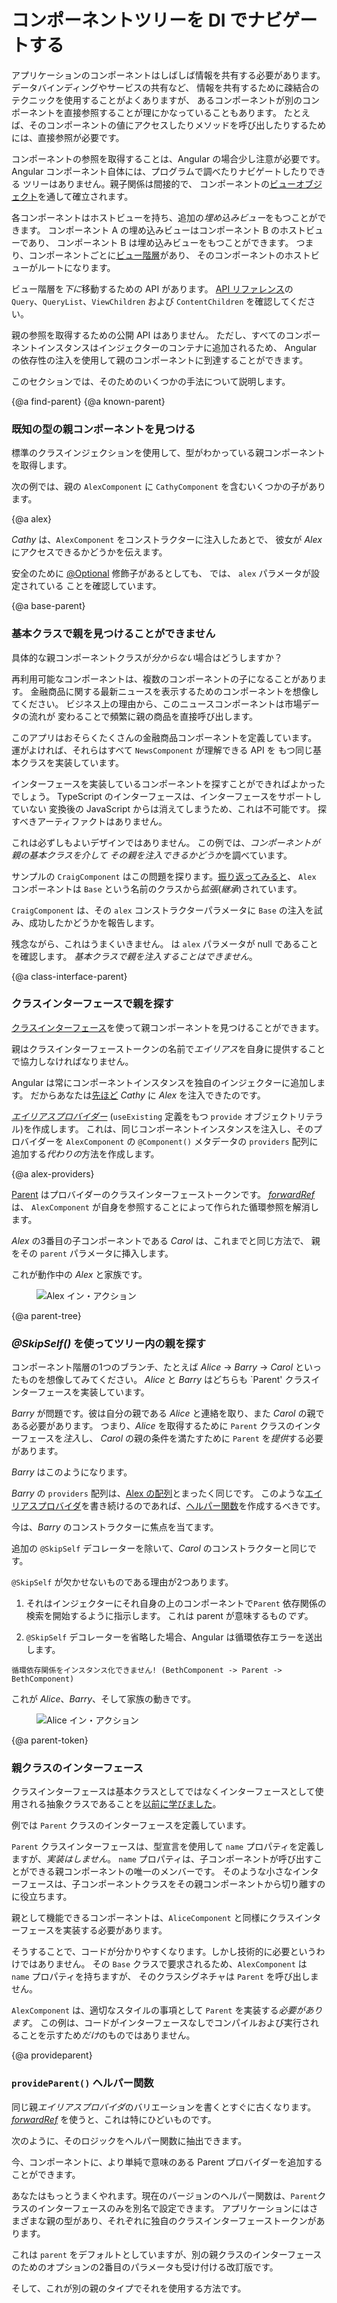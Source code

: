 # コンポーネントツリーを DI でナビゲートする

アプリケーションのコンポーネントはしばしば情報を共有する必要があります。
データバインディングやサービスの共有など、
情報を共有するために疎結合のテクニックを使用することがよくありますが、
あるコンポーネントが別のコンポーネントを直接参照することが理にかなっていることもあります。 
たとえば、そのコンポーネントの値にアクセスしたりメソッドを呼び出したりするためには、直接参照が必要です。

コンポーネントの参照を取得することは、Angular の場合少し注意が必要です。
Angular コンポーネント自体には、プログラムで調べたりナビゲートしたりできる
ツリーはありません。親子関係は間接的で、
コンポーネントの[ビューオブジェクト](guide/glossary#view)を通して確立されます。

各コンポーネントはホストビューを持ち、追加の*埋め込みビュー*をもつことができます。
コンポーネント A の埋め込みビューはコンポーネント B のホストビューであり、
コンポーネント B は埋め込みビューをもつことができます。
つまり、コンポーネントごとに[ビュー階層](guide/glossary#view-hierarchy)があり、
そのコンポーネントのホストビューがルートになります。

ビュー階層を*下に*移動するための API があります。
[API リファレンス](api/)の `Query`、`QueryList`、`ViewChildren` 
および `ContentChildren` を確認してください。

親の参照を取得するための公開 API はありません。
ただし、すべてのコンポーネントインスタンスはインジェクターのコンテナに追加されるため、
Angular の依存性の注入を使用して親のコンポーネントに到達することができます。

このセクションでは、そのためのいくつかの手法について説明します。

{@a find-parent}
{@a known-parent}


### 既知の型の親コンポーネントを見つける

標準のクラスインジェクションを使用して、型がわかっている親コンポーネントを取得します。

次の例では、親の `AlexComponent` に `CathyComponent` を含むいくつかの子があります。

{@a alex}


<code-example path="dependency-injection-in-action/src/app/parent-finder.component.ts" region="alex-1" header="parent-finder.component.ts (AlexComponent v.1)" linenums="false">

</code-example>



*Cathy* は、`AlexComponent` をコンストラクターに注入したあとで、
彼女が *Alex* にアクセスできるかどうかを伝えます。

<code-example path="dependency-injection-in-action/src/app/parent-finder.component.ts" region="cathy" header="parent-finder.component.ts (CathyComponent)" linenums="false">

</code-example>



安全のために [@Optional](guide/dependency-injection-in-action#optional) 修飾子があるとしても、
<live-example name="dependency-injection-in-action"></live-example> では、
`alex` パラメータが設定されている
ことを確認しています。


{@a base-parent}


### 基本クラスで親を見つけることができません

具体的な親コンポーネントクラスが*分からない*場合はどうしますか？

再利用可能なコンポーネントは、複数のコンポーネントの子になることがあります。
金融商品に関する最新ニュースを表示するためのコンポーネントを想像してください。
ビジネス上の理由から、このニュースコンポーネントは市場データの流れが
変わることで頻繁に親の商品を直接呼び出します。

このアプリはおそらくたくさんの金融商品コンポーネントを定義しています。
運がよければ、それらはすべて `NewsComponent` が理解できる API を
もつ同じ基本クラスを実装しています。


<div class="alert is-helpful">



インターフェースを実装しているコンポーネントを探すことができればよかったでしょう。
TypeScript のインターフェースは、インターフェースをサポートしていない
変換後の JavaScript からは消えてしまうため、これは不可能です。
探すべきアーティファクトはありません。

</div>



これは必ずしもよいデザインではありません。
この例では、*コンポーネントが親の基本クラスを介して
その親を注入できるかどうか*を調べています。

サンプルの `CraigComponent` はこの問題を探ります。[振り返ってみると](#alex)、
`Alex` コンポーネントは `Base` という名前のクラスから*拡張*(*継承*)されています。

<code-example path="dependency-injection-in-action/src/app/parent-finder.component.ts" region="alex-class-signature" header="parent-finder.component.ts (Alex class signature)" linenums="false">

</code-example>



`CraigComponent` は、その `alex` コンストラクターパラメータに `Base` の注入を試み、成功したかどうかを報告します。

<code-example path="dependency-injection-in-action/src/app/parent-finder.component.ts" region="craig" header="parent-finder.component.ts (CraigComponent)" linenums="false">

</code-example>



残念ながら、これはうまくいきません。
<live-example name="dependency-injection-in-action"></live-example>は 
`alex` パラメータが null であることを確認します。
*基本クラスで親を注入することはできません*。



{@a class-interface-parent}


### クラスインターフェースで親を探す

[クラスインターフェース](guide/dependency-injection-in-action#class-interface)を使って親コンポーネントを見つけることができます。

親はクラスインターフェーストークンの名前で*エイリアス*を自身に提供することで協力しなければなりません。

Angular は常にコンポーネントインスタンスを独自のインジェクターに追加します。
だからあなたは[先ほど](#known-parent) *Cathy* に *Alex* を注入できたのです。

[*エイリアスプロバイダー*](guide/dependency-injection-in-action#useexisting) (`useExisting` 定義をもつ `provide` オブジェクトリテラル)を作成します。
これは、同じコンポーネントインスタンスを注入し、そのプロバイダーを 
`AlexComponent` の `@Component()` メタデータの `providers` 配列に追加する*代わりの*方法を作成します。

{@a alex-providers}


<code-example path="dependency-injection-in-action/src/app/parent-finder.component.ts" region="alex-providers" header="parent-finder.component.ts (AlexComponent providers)" linenums="false">

</code-example>


[Parent](#parent-token) はプロバイダーのクラスインターフェーストークンです。
[*forwardRef*](guide/dependency-injection-in-action#forwardref) は、
`AlexComponent` が自身を参照することによって作られた循環参照を解消します。

*Alex* の3番目の子コンポーネントである *Carol* は、これまでと同じ方法で、
親をその `parent` パラメータに挿入します。

<code-example path="dependency-injection-in-action/src/app/parent-finder.component.ts" region="carol-class" header="parent-finder.component.ts (CarolComponent class)" linenums="false">

</code-example>



これが動作中の *Alex* と家族です。

<figure>
  <img src="generated/images/guide/dependency-injection-in-action/alex.png" alt="Alex イン・アクション">
</figure>



{@a parent-tree}


### _@SkipSelf()_ を使ってツリー内の親を探す

コンポーネント階層の1つのブランチ、たとえば *Alice* -> *Barry* -> *Carol* といったものを想像してみてください。
*Alice* と *Barry* はどちらも `Parent' クラスインターフェースを実装しています。

*Barry* が問題です。彼は自分の親である *Alice* と連絡を取り、また *Carol* の親である必要があります。
つまり、*Alice* を取得するために `Parent` クラスのインターフェースを*注入*し、
*Carol* の親の条件を満たすために `Parent` を*提供*する必要があります。

*Barry* はこのようになります。

<code-example path="dependency-injection-in-action/src/app/parent-finder.component.ts" region="barry" header="parent-finder.component.ts (BarryComponent)" linenums="false">

</code-example>



*Barry* の `providers` 配列は、[Alex の配列](#alex-providers)とまったく同じです。
このような[エイリアスプロバイダ](guide/dependency-injection-in-action#useexisting)を書き続けるのであれば、[ヘルパー関数](#provideparent)を作成するべきです。

今は、*Barry* のコンストラクターに焦点を当てます。

<code-tabs>

  <code-pane header="Barry's constructor" path="dependency-injection-in-action/src/app/parent-finder.component.ts" region="barry-ctor">

  </code-pane>

  <code-pane header="Carol's constructor" path="dependency-injection-in-action/src/app/parent-finder.component.ts" region="carol-ctor">

  </code-pane>

</code-tabs>


追加の `@SkipSelf` デコレーターを除いて、*Carol* のコンストラクターと同じです。

`@SkipSelf` が欠かせないものである理由が2つあります。

1. それはインジェクターにそれ自身の上のコンポーネントで`Parent` 依存関係の検索を開始するように指示します。
これは parent が意味するもの*です*。

2. `@SkipSelf` デコレーターを省略した場合、Angular は循環依存エラーを送出します。

  `循環依存関係をインスタンス化できません! (BethComponent -> Parent -> BethComponent)`

これが *Alice*、*Barry*、そして家族の動きです。


<figure>
  <img src="generated/images/guide/dependency-injection-in-action/alice.png" alt="Alice イン・アクション">
</figure>



{@a parent-token}


###  親クラスのインターフェース
クラスインターフェースは基本クラスとしてではなくインターフェースとして使用される抽象クラスであることを[以前に学びました](guide/dependency-injection-in-action#class-interface)。

例では `Parent` クラスのインターフェースを定義しています。

<code-example path="dependency-injection-in-action/src/app/parent-finder.component.ts" region="parent" header="parent-finder.component.ts (Parent class-interface)" linenums="false">

</code-example>



`Parent` クラスインターフェースは、型宣言を使用して `name` プロパティを定義しますが、*実装はしません*。
`name` プロパティは、子コンポーネントが呼び出すことができる親コンポーネントの唯一のメンバーです。
そのような小さなインターフェースは、子コンポーネントクラスをその親コンポーネントから切り離すのに役立ちます。

親として機能できるコンポーネントは、`AliceComponent` と同様にクラスインターフェースを実装する必要があります。

<code-example path="dependency-injection-in-action/src/app/parent-finder.component.ts" region="alice-class-signature" header="parent-finder.component.ts (AliceComponent class signature)" linenums="false">

</code-example>



そうすることで、コードが分かりやすくなります。しかし技術的に必要というわけではありません。
その `Base` クラスで要求されるため、`AlexComponent` は `name` プロパティを持ちますが、
そのクラスシグネチャは `Parent` を呼び出しません。

<code-example path="dependency-injection-in-action/src/app/parent-finder.component.ts" region="alex-class-signature" header="parent-finder.component.ts (AlexComponent class signature)" linenums="false">

</code-example>



<div class="alert is-helpful">



`AlexComponent` は、適切なスタイルの事項として `Parent` を実装する*必要があります*。
この例は、コードがインターフェースなしでコンパイルおよび実行されることを示すため*だけ*のものではありません。


</div>



{@a provideparent}


### `provideParent()` ヘルパー関数

同じ親*エイリアスプロバイダ*のバリエーションを書くとすぐに古くなります。
[*forwardRef*](guide/dependency-injection-in-action#forwardref) を使うと、これは特にひどいものです。

<code-example path="dependency-injection-in-action/src/app/parent-finder.component.ts" region="alex-providers" header="dependency-injection-in-action/src/app/parent-finder.component.ts" linenums="false">

</code-example>

次のように、そのロジックをヘルパー関数に抽出できます。

<code-example path="dependency-injection-in-action/src/app/parent-finder.component.ts" region="provide-the-parent" header="dependency-injection-in-action/src/app/parent-finder.component.ts" linenums="false">

</code-example>

今、コンポーネントに、より単純で意味のある Parent プロバイダーを追加することができます。

<code-example path="dependency-injection-in-action/src/app/parent-finder.component.ts" region="alice-providers" header="dependency-injection-in-action/src/app/parent-finder.component.ts" linenums="false">

</code-example>


あなたはもっとうまくやれます。現在のバージョンのヘルパー関数は、`Parent`クラスのインターフェースのみを別名で設定できます。
アプリケーションにはさまざまな親の型があり、それぞれに独自のクラスインターフェーストークンがあります。

これは `parent` をデフォルトとしていますが、別の親クラスのインターフェースのためのオプションの2番目のパラメータも受け付ける改訂版です。

<code-example path="dependency-injection-in-action/src/app/parent-finder.component.ts" region="provide-parent" header="dependency-injection-in-action/src/app/parent-finder.component.ts" linenums="false">

</code-example>


そして、これが別の親のタイプでそれを使用する方法です。

<code-example path="dependency-injection-in-action/src/app/parent-finder.component.ts" region="beth-providers" header="dependency-injection-in-action/src/app/parent-finder.component.ts" linenums="false">

</code-example>

